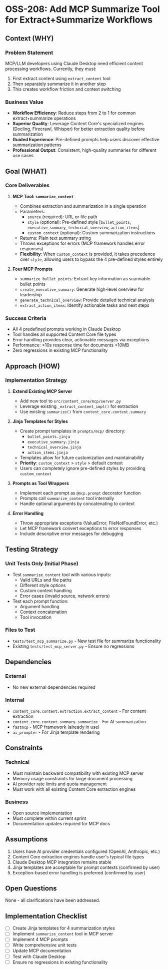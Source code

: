 # OSS-208: Add MCP Summarize Tool for Extract+Summarize Workflows

## Context (WHY)

### Problem Statement
MCP/LLM developers using Claude Desktop need efficient content processing workflows. Currently, they must:
1. First extract content using `extract_content` tool
2. Then separately summarize it in another step
3. This creates workflow friction and context switching

### Business Value
- **Workflow Efficiency**: Reduce steps from 2 to 1 for common extract+summarize operations
- **Superior Quality**: Leverage Content Core's specialized engines (Docling, Firecrawl, Whisper) for better extraction quality before summarization
- **Guided Experience**: Pre-defined prompts help users discover effective summarization patterns
- **Professional Output**: Consistent, high-quality summaries for different use cases

## Goal (WHAT)

### Core Deliverables

1. **MCP Tool: `summarize_content`**
   - Combines extraction and summarization in a single operation
   - Parameters:
     - `source` (required): URL or file path
     - `style` (optional): Pre-defined style [`bullet_points`, `executive_summary`, `technical_overview`, `action_items`]
     - `custom_context` (optional): Custom summarization instructions
   - Returns: Plain text summary string
   - Throws exceptions for errors (MCP framework handles error responses)
   - **Flexibility**: When `custom_context` is provided, it takes precedence over `style`, allowing users to bypass the 4 pre-defined styles entirely

2. **Four MCP Prompts**
   - `summarize_bullet_points`: Extract key information as scannable bullet points
   - `create_executive_summary`: Generate high-level overview for leadership
   - `generate_technical_overview`: Provide detailed technical analysis
   - `extract_action_items`: Identify actionable tasks and next steps

### Success Criteria
- All 4 predefined prompts working in Claude Desktop
- Tool handles all supported Content Core file types
- Error handling provides clear, actionable messages via exceptions
- Performance: <10s response time for documents <10MB
- Zero regressions in existing MCP functionality

## Approach (HOW)

### Implementation Strategy

1. **Extend Existing MCP Server**
   - Add new tool to `src/content_core/mcp/server.py`
   - Leverage existing `_extract_content_impl()` for extraction
   - Use existing `summarize()` from `content_core.content.summary`

2. **Jinja Templates for Styles**
   - Create prompt templates in `prompts/mcp/` directory:
     - `bullet_points.jinja`
     - `executive_summary.jinja`
     - `technical_overview.jinja`
     - `action_items.jinja`
   - Templates allow for future customization and maintainability
   - **Priority**: `custom_context` > `style` > default context
   - Users can completely ignore pre-defined styles by providing `custom_context`

3. **Prompts as Tool Wrappers**
   - Implement each prompt as `@mcp.prompt` decorator function
   - Prompts call `summarize_content` tool internally
   - Handle optional arguments by concatenating to context

4. **Error Handling**
   - Throw appropriate exceptions (ValueError, FileNotFoundError, etc.)
   - Let MCP framework convert exceptions to error responses
   - Include descriptive error messages for debugging

## Testing Strategy

### Unit Tests Only (Initial Phase)
- Test `summarize_content` tool with various inputs:
  - Valid URLs and file paths
  - Different style options
  - Custom context handling
  - Error cases (invalid source, network errors)
- Test each prompt function:
  - Argument handling
  - Context concatenation
  - Tool invocation

### Files to Test
- `tests/test_mcp_summarize.py` - New test file for summarize functionality
- Existing `tests/test_mcp_server.py` - Ensure no regressions

## Dependencies

### External
- No new external dependencies required

### Internal  
- `content_core.content.extraction.extract_content` - For content extraction
- `content_core.content.summary.summarize` - For AI summarization
- `fastmcp` - MCP framework (already in use)
- `ai_prompter` - For Jinja template rendering

## Constraints

### Technical
- Must maintain backward compatibility with existing MCP server
- Memory usage constraints for large document processing
- AI provider rate limits and quota management
- Must work with all existing Content Core extraction engines

### Business
- Open source implementation
- Must complete within current sprint
- Documentation updates required for MCP docs

## Assumptions

1. Users have AI provider credentials configured (OpenAI, Anthropic, etc.)
2. Content Core extraction engines handle user's typical file types
3. Claude Desktop MCP integration remains stable
4. Jinja templates are acceptable for prompt contexts (confirmed by user)
5. Exception-based error handling is preferred (confirmed by user)

## Open Questions
None - all clarifications have been addressed.

## Implementation Checklist

- [ ] Create Jinja templates for 4 summarization styles
- [ ] Implement `summarize_content` tool in MCP server
- [ ] Implement 4 MCP prompts
- [ ] Write comprehensive unit tests
- [ ] Update MCP documentation
- [ ] Test with Claude Desktop
- [ ] Ensure no regressions in existing functionality